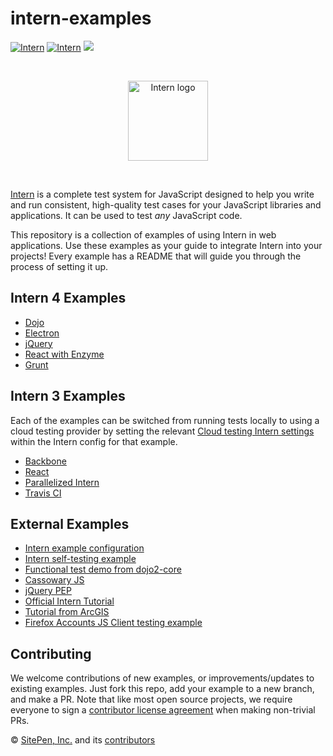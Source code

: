 # intern-examples

[![Intern](https://theintern.io/images/intern-v3.svg)](https://github.com/theintern/intern/tree/3.4/)
[![Intern](https://theintern.io/images/intern-v4.svg)](https://github.com/theintern/intern/tree/master/) <!-- start-github-only -->
![](https://api.travis-ci.org/theintern/intern-examples.svg?branch=master) <!-- end-github-only -->

<!-- start-github-only -->
<br><p align="center"><img src="https://cdn.rawgit.com/theintern/intern/master/docs/logo.svg" alt="Intern logo" height="128"></p><br>

[Intern](https://github.com/theintern/intern) is a complete test system for JavaScript designed to help you write and run consistent, high-quality test cases for your JavaScript libraries and applications. It can be used to test _any_ JavaScript code.
<!-- end-github-only -->

This repository is a collection of examples of using Intern in web applications. Use these examples as your guide to integrate Intern into your projects! Every example has a README that will guide you through the process of setting it up.

## Intern 4 Examples

* [Dojo](./dojo-example)
* [Electron](./electron-example)
* [jQuery](./jquery-example)
* [React with Enzyme](./react-enzyme-example)
* [Grunt](./grunt-example)

## Intern 3 Examples

Each of the examples can be switched from running tests locally to using a cloud testing provider by setting the relevant [Cloud testing Intern settings](https://theintern.github.io/intern/#hosted-selenium) within the Intern config for that example.

* [Backbone](./backbone-example)
* [React](./react-example)
* [Parallelized Intern](./parallel-example)
* [Travis CI](./travis-ci-example)

## External Examples

* [Intern example configuration](https://github.com/theintern/intern/blob/master/tests/example.intern.js)
* [Intern self-testing example](https://github.com/theintern/intern/blob/master/tests/selftest.intern.js)
* [Functional test demo from dojo2-core](https://github.com/csnover/dojo2-core/tree/master/test/functional)
* [Cassowary JS](https://github.com/slightlyoff/cassowary.js/)
* [jQuery PEP](https://github.com/jquery/PEP/tree/master/tests)
* [Official Intern Tutorial](https://github.com/theintern/intern-tutorial)
* [Tutorial from ArcGIS](https://github.com/stdavis/intern-tutorial-esri-jsapi)
* [Firefox Accounts JS Client testing example](https://github.com/mozilla/fxa-js-client/tree/master/tests)

## Contributing

We welcome contributions of new examples, or improvements/updates to existing examples. Just fork this repo, add your example to a new branch, and make a PR. Note that like most open source projects, we require everyone to sign a [contributor license agreement](https://js.foundation/CLA/) when making non-trivial PRs.

<!-- start-github-only -->
© [SitePen, Inc.](http://sitepen.com) and its [contributors](https://github.com/theintern/intern/graphs/contributors)
<!-- end-github-only -->
